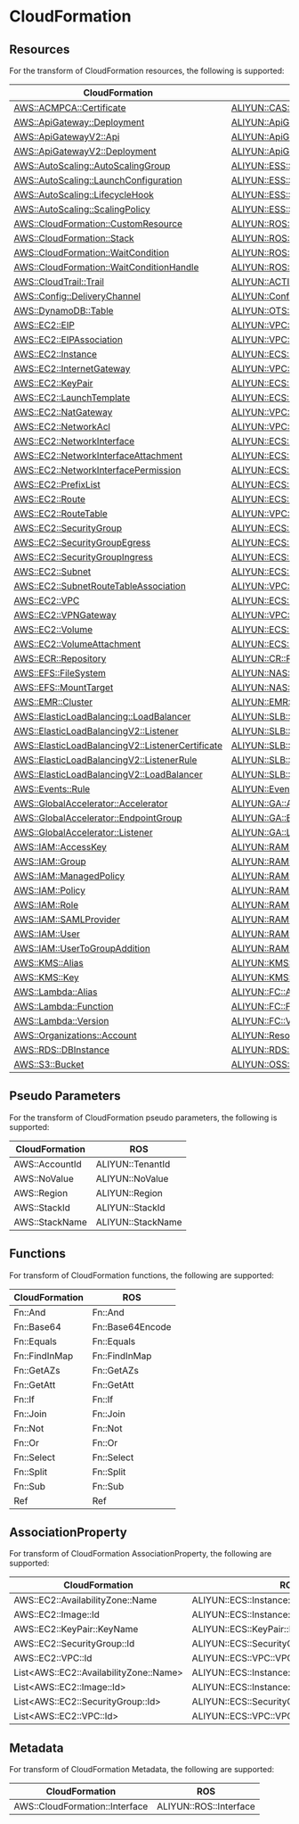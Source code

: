 # CloudFormation

## Resources

For the transform of CloudFormation resources, the following is supported:

| CloudFormation                                                                                                                                             | ROS                                                                                                                                                      |
|------------------------------------------------------------------------------------------------------------------------------------------------------------| -------------------------------------------------------------------------------------------------------------------------------------------------------- |
| [AWS::ACMPCA::Certificate](https://docs.aws.amazon.com/AWSCloudFormation/latest/UserGuide/aws-resource-acmpca-certificate) | [ALIYUN::CAS::Certificate](https://www.alibabacloud.com/help/ros/developer-reference/aliyun-cas-certificate) |
| [AWS::ApiGateway::Deployment](https://docs.aws.amazon.com/AWSCloudFormation/latest/UserGuide/aws-resource-apigateway-deployment) | [ALIYUN::ApiGateway::Deployment](https://www.alibabacloud.com/help/ros/developer-reference/aliyun-apigateway-deployment) |
| [AWS::ApiGatewayV2::Api](https://docs.aws.amazon.com/AWSCloudFormation/latest/UserGuide/aws-resource-apigatewayv2-api) | [ALIYUN::ApiGateway::Api](https://www.alibabacloud.com/help/ros/developer-reference/aliyun-apigateway-api) |
| [AWS::ApiGatewayV2::Deployment](https://docs.aws.amazon.com/AWSCloudFormation/latest/UserGuide/aws-resource-apigatewayv2-deployment) | [ALIYUN::ApiGateway::Deployment](https://www.alibabacloud.com/help/ros/developer-reference/aliyun-apigateway-deployment) |
| [AWS::AutoScaling::AutoScalingGroup](https://docs.aws.amazon.com/AWSCloudFormation/latest/UserGuide/aws-resource-autoscaling-autoscalinggroup) | [ALIYUN::ESS::ScalingGroup](https://www.alibabacloud.com/help/ros/developer-reference/aliyun-ess-scalinggroup) |
| [AWS::AutoScaling::LaunchConfiguration](https://docs.aws.amazon.com/AWSCloudFormation/latest/UserGuide/aws-resource-autoscaling-launchconfiguration) | [ALIYUN::ESS::ScalingConfiguration](https://www.alibabacloud.com/help/ros/developer-reference/aliyun-ess-scalingconfiguration) |
| [AWS::AutoScaling::LifecycleHook](https://docs.aws.amazon.com/AWSCloudFormation/latest/UserGuide/aws-resource-autoscaling-lifecyclehook) | [ALIYUN::ESS::LifecycleHook](https://www.alibabacloud.com/help/ros/developer-reference/aliyun-ess-lifecyclehook) |
| [AWS::AutoScaling::ScalingPolicy](https://docs.aws.amazon.com/AWSCloudFormation/latest/UserGuide/aws-resource-autoscaling-scalingpolicy) | [ALIYUN::ESS::ScalingRule](https://www.alibabacloud.com/help/ros/developer-reference/aliyun-ess-scalingrule) |
| [AWS::CloudFormation::CustomResource](https://docs.aws.amazon.com/AWSCloudFormation/latest/UserGuide/aws-resource-cloudformation-customresource) | [ALIYUN::ROS::CustomResource](https://www.alibabacloud.com/help/ros/developer-reference/aliyun-ros-customresource) |
| [AWS::CloudFormation::Stack](https://docs.aws.amazon.com/AWSCloudFormation/latest/UserGuide/aws-resource-cloudformation-stack) | [ALIYUN::ROS::Stack](https://www.alibabacloud.com/help/ros/developer-reference/aliyun-ros-stack) |
| [AWS::CloudFormation::WaitCondition](https://docs.aws.amazon.com/AWSCloudFormation/latest/UserGuide/aws-resource-cloudformation-waitcondition) | [ALIYUN::ROS::WaitCondition](https://www.alibabacloud.com/help/ros/developer-reference/aliyun-ros-waitcondition) |
| [AWS::CloudFormation::WaitConditionHandle](https://docs.aws.amazon.com/AWSCloudFormation/latest/UserGuide/aws-resource-cloudformation-waitconditionhandle) | [ALIYUN::ROS::WaitConditionHandle](https://www.alibabacloud.com/help/ros/developer-reference/aliyun-ros-waitconditionhandle) |
| [AWS::CloudTrail::Trail](https://docs.aws.amazon.com/AWSCloudFormation/latest/UserGuide/aws-resource-cloudtrail-trail) | [ALIYUN::ACTIONTRAIL::Trail](https://www.alibabacloud.com/help/ros/developer-reference/aliyun-actiontrail-trail) |
| [AWS::Config::DeliveryChannel](https://docs.aws.amazon.com/AWSCloudFormation/latest/UserGuide/aws-resource-config-deliverychannel) | [ALIYUN::Config::DeliveryChannel](https://www.alibabacloud.com/help/ros/developer-reference/aliyun-config-deliverychannel) |
| [AWS::DynamoDB::Table](https://docs.aws.amazon.com/AWSCloudFormation/latest/UserGuide/aws-resource-dynamodb-table) | [ALIYUN::OTS::Table](https://www.alibabacloud.com/help/ros/developer-reference/aliyun-ots-table) |
| [AWS::EC2::EIP](https://docs.aws.amazon.com/AWSCloudFormation/latest/UserGuide/aws-resource-ec2-eip) | [ALIYUN::VPC::EIP](https://www.alibabacloud.com/help/ros/developer-reference/aliyun-vpc-eip) |
| [AWS::EC2::EIPAssociation](https://docs.aws.amazon.com/AWSCloudFormation/latest/UserGuide/aws-resource-ec2-eipassociation) | [ALIYUN::VPC::EIPAssociation](https://www.alibabacloud.com/help/ros/developer-reference/aliyun-vpc-eipassociation) |
| [AWS::EC2::Instance](https://docs.aws.amazon.com/AWSCloudFormation/latest/UserGuide/aws-resource-ec2-instance) | [ALIYUN::ECS::Instance](https://www.alibabacloud.com/help/ros/developer-reference/aliyun-ecs-instance) |
| [AWS::EC2::InternetGateway](https://docs.aws.amazon.com/AWSCloudFormation/latest/UserGuide/aws-resource-ec2-internetgateway) | [ALIYUN::VPC::NatGateway](https://www.alibabacloud.com/help/ros/developer-reference/aliyun-vpc-natgateway) |
| [AWS::EC2::KeyPair](https://docs.aws.amazon.com/AWSCloudFormation/latest/UserGuide/aws-resource-ec2-keypair) | [ALIYUN::ECS::SSHKeyPair](https://www.alibabacloud.com/help/ros/developer-reference/aliyun-ecs-sshkeypair) |
| [AWS::EC2::LaunchTemplate](https://docs.aws.amazon.com/AWSCloudFormation/latest/UserGuide/aws-resource-ec2-launchtemplate) | [ALIYUN::ECS::LaunchTemplate](https://www.alibabacloud.com/help/ros/developer-reference/aliyun-ecs-launchtemplate) |
| [AWS::EC2::NatGateway](https://docs.aws.amazon.com/AWSCloudFormation/latest/UserGuide/aws-resource-ec2-natgateway) | [ALIYUN::VPC::NatGateway](https://www.alibabacloud.com/help/ros/developer-reference/aliyun-vpc-natgateway) |
| [AWS::EC2::NetworkAcl](https://docs.aws.amazon.com/AWSCloudFormation/latest/UserGuide/aws-resource-ec2-networkacl) | [ALIYUN::VPC::NetworkAcl](https://www.alibabacloud.com/help/ros/developer-reference/aliyun-vpc-networkacl) |
| [AWS::EC2::NetworkInterface](https://docs.aws.amazon.com/AWSCloudFormation/latest/UserGuide/aws-resource-ec2-networkinterface) | [ALIYUN::ECS::NetworkInterface](https://www.alibabacloud.com/help/ros/developer-reference/aliyun-ecs-networkinterface) |
| [AWS::EC2::NetworkInterfaceAttachment](https://docs.aws.amazon.com/AWSCloudFormation/latest/UserGuide/aws-resource-ec2-networkinterfaceattachment) | [ALIYUN::ECS::NetworkInterfaceAttachment](https://www.alibabacloud.com/help/ros/developer-reference/aliyun-ecs-networkinterfaceattachment) |
| [AWS::EC2::NetworkInterfacePermission](https://docs.aws.amazon.com/AWSCloudFormation/latest/UserGuide/aws-resource-ec2-networkinterfacepermission) | [ALIYUN::ECS::NetworkInterfacePermission](https://www.alibabacloud.com/help/ros/developer-reference/aliyun-ecs-networkinterfacepermission) |
| [AWS::EC2::PrefixList](https://docs.aws.amazon.com/AWSCloudFormation/latest/UserGuide/aws-resource-ec2-prefixlist) | [ALIYUN::ECS::PrefixList](https://www.alibabacloud.com/help/ros/developer-reference/aliyun-ecs-prefixlist) |
| [AWS::EC2::Route](https://docs.aws.amazon.com/AWSCloudFormation/latest/UserGuide/aws-resource-ec2-route) | [ALIYUN::ECS::Route](https://www.alibabacloud.com/help/ros/developer-reference/aliyun-ecs-route) |
| [AWS::EC2::RouteTable](https://docs.aws.amazon.com/AWSCloudFormation/latest/UserGuide/aws-resource-ec2-routetable) | [ALIYUN::VPC::RouteTable](https://www.alibabacloud.com/help/ros/developer-reference/aliyun-vpc-routetable) |
| [AWS::EC2::SecurityGroup](https://docs.aws.amazon.com/AWSCloudFormation/latest/UserGuide/aws-resource-ec2-securitygroup) | [ALIYUN::ECS::SecurityGroup](https://www.alibabacloud.com/help/ros/developer-reference/aliyun-ecs-securitygroup) |
| [AWS::EC2::SecurityGroupEgress](https://docs.aws.amazon.com/AWSCloudFormation/latest/UserGuide/aws-resource-ec2-securitygroupegress) | [ALIYUN::ECS::SecurityGroupEgress](https://www.alibabacloud.com/help/ros/developer-reference/aliyun-ecs-securitygroupegress) |
| [AWS::EC2::SecurityGroupIngress](https://docs.aws.amazon.com/AWSCloudFormation/latest/UserGuide/aws-resource-ec2-securitygroupingress) | [ALIYUN::ECS::SecurityGroupIngress](https://www.alibabacloud.com/help/ros/developer-reference/aliyun-ecs-securitygroupingress) |
| [AWS::EC2::Subnet](https://docs.aws.amazon.com/AWSCloudFormation/latest/UserGuide/aws-resource-ec2-subnet) | [ALIYUN::ECS::VSwitch](https://www.alibabacloud.com/help/ros/developer-reference/aliyun-ecs-vswitch) |
| [AWS::EC2::SubnetRouteTableAssociation](https://docs.aws.amazon.com/AWSCloudFormation/latest/UserGuide/aws-resource-ec2-subnetroutetableassociation) | [ALIYUN::VPC::RouteTableAssociation](https://www.alibabacloud.com/help/ros/developer-reference/aliyun-vpc-routetableassociation) |
| [AWS::EC2::VPC](https://docs.aws.amazon.com/AWSCloudFormation/latest/UserGuide/aws-resource-ec2-vpc) | [ALIYUN::ECS::VPC](https://www.alibabacloud.com/help/ros/developer-reference/aliyun-ecs-vpc) |
| [AWS::EC2::VPNGateway](https://docs.aws.amazon.com/AWSCloudFormation/latest/UserGuide/aws-resource-ec2-vpngateway) | [ALIYUN::VPC::VpnGateway](https://www.alibabacloud.com/help/ros/developer-reference/aliyun-vpc-vpngateway) |
| [AWS::EC2::Volume](https://docs.aws.amazon.com/AWSCloudFormation/latest/UserGuide/aws-resource-ec2-volume) | [ALIYUN::ECS::Disk](https://www.alibabacloud.com/help/ros/developer-reference/aliyun-ecs-disk) |
| [AWS::EC2::VolumeAttachment](https://docs.aws.amazon.com/AWSCloudFormation/latest/UserGuide/aws-resource-ec2-volumeattachment) | [ALIYUN::ECS::DiskAttachment](https://www.alibabacloud.com/help/ros/developer-reference/aliyun-ecs-diskattachment) |
| [AWS::ECR::Repository](https://docs.aws.amazon.com/AWSCloudFormation/latest/UserGuide/aws-resource-ecr-repository) | [ALIYUN::CR::Repository](https://www.alibabacloud.com/help/ros/developer-reference/aliyun-cr-repository) |
| [AWS::EFS::FileSystem](https://docs.aws.amazon.com/AWSCloudFormation/latest/UserGuide/aws-resource-efs-filesystem) | [ALIYUN::NAS::FileSystem](https://www.alibabacloud.com/help/ros/developer-reference/aliyun-nas-filesystem) |
| [AWS::EFS::MountTarget](https://docs.aws.amazon.com/AWSCloudFormation/latest/UserGuide/aws-resource-efs-mounttarget) | [ALIYUN::NAS::MountTarget](https://www.alibabacloud.com/help/ros/developer-reference/aliyun-nas-mounttarget) |
| [AWS::EMR::Cluster](https://docs.aws.amazon.com/AWSCloudFormation/latest/UserGuide/aws-resource-emr-cluster) | [ALIYUN::EMR::Cluster](https://www.alibabacloud.com/help/ros/developer-reference/aliyun-emr-cluster) |
| [AWS::ElasticLoadBalancing::LoadBalancer](https://docs.aws.amazon.com/AWSCloudFormation/latest/UserGuide/aws-resource-elasticloadbalancing-loadbalancer) | [ALIYUN::SLB::LoadBalancer](https://www.alibabacloud.com/help/ros/developer-reference/aliyun-slb-loadbalancer) |
| [AWS::ElasticLoadBalancingV2::Listener](https://docs.aws.amazon.com/AWSCloudFormation/latest/UserGuide/aws-resource-elasticloadbalancingv2-listener) | [ALIYUN::SLB::Listener](https://www.alibabacloud.com/help/ros/developer-reference/aliyun-slb-listener) |
| [AWS::ElasticLoadBalancingV2::ListenerCertificate](https://docs.aws.amazon.com/AWSCloudFormation/latest/UserGuide/aws-resource-elasticloadbalancingv2-listenercertificate) | [ALIYUN::SLB::Certificate](https://www.alibabacloud.com/help/ros/developer-reference/aliyun-slb-certificate) |
| [AWS::ElasticLoadBalancingV2::ListenerRule](https://docs.aws.amazon.com/AWSCloudFormation/latest/UserGuide/aws-resource-elasticloadbalancingv2-listenerrule) | [ALIYUN::SLB::Rule](https://www.alibabacloud.com/help/ros/developer-reference/aliyun-slb-rule) |
| [AWS::ElasticLoadBalancingV2::LoadBalancer](https://docs.aws.amazon.com/AWSCloudFormation/latest/UserGuide/aws-resource-elasticloadbalancingv2-loadbalancer) | [ALIYUN::SLB::LoadBalancer](https://www.alibabacloud.com/help/ros/developer-reference/aliyun-slb-loadbalancer) |
| [AWS::Events::Rule](https://docs.aws.amazon.com/AWSCloudFormation/latest/UserGuide/aws-resource-events-rule) | [ALIYUN::EventBridge::Rule](https://www.alibabacloud.com/help/ros/developer-reference/aliyun-eventbridge-rule) |
| [AWS::GlobalAccelerator::Accelerator](https://docs.aws.amazon.com/AWSCloudFormation/latest/UserGuide/aws-resource-globalaccelerator-accelerator) | [ALIYUN::GA::Accelerator](https://www.alibabacloud.com/help/ros/developer-reference/aliyun-ga-accelerator) |
| [AWS::GlobalAccelerator::EndpointGroup](https://docs.aws.amazon.com/AWSCloudFormation/latest/UserGuide/aws-resource-globalaccelerator-endpointgroup) | [ALIYUN::GA::EndpointGroup](https://www.alibabacloud.com/help/ros/developer-reference/aliyun-ga-endpointgroup) |
| [AWS::GlobalAccelerator::Listener](https://docs.aws.amazon.com/AWSCloudFormation/latest/UserGuide/aws-resource-globalaccelerator-listener) | [ALIYUN::GA::Listener](https://www.alibabacloud.com/help/ros/developer-reference/aliyun-ga-listener) |
| [AWS::IAM::AccessKey](https://docs.aws.amazon.com/AWSCloudFormation/latest/UserGuide/aws-resource-iam-accesskey) | [ALIYUN::RAM::AccessKey](https://www.alibabacloud.com/help/ros/developer-reference/aliyun-ram-accesskey) |
| [AWS::IAM::Group](https://docs.aws.amazon.com/AWSCloudFormation/latest/UserGuide/aws-resource-iam-group) | [ALIYUN::RAM::Group](https://www.alibabacloud.com/help/ros/developer-reference/aliyun-ram-group) |
| [AWS::IAM::ManagedPolicy](https://docs.aws.amazon.com/AWSCloudFormation/latest/UserGuide/aws-resource-iam-managedpolicy) | [ALIYUN::RAM::ManagedPolicy](https://www.alibabacloud.com/help/ros/developer-reference/aliyun-ram-managedpolicy) |
| [AWS::IAM::Policy](https://docs.aws.amazon.com/AWSCloudFormation/latest/UserGuide/aws-resource-iam-policy) | [ALIYUN::RAM::ManagedPolicy](https://www.alibabacloud.com/help/ros/developer-reference/aliyun-ram-managedpolicy) |
| [AWS::IAM::Role](https://docs.aws.amazon.com/AWSCloudFormation/latest/UserGuide/aws-resource-iam-role) | [ALIYUN::RAM::Role](https://www.alibabacloud.com/help/ros/developer-reference/aliyun-ram-role) |
| [AWS::IAM::SAMLProvider](https://docs.aws.amazon.com/AWSCloudFormation/latest/UserGuide/aws-resource-iam-samlprovider) | [ALIYUN::RAM::SAMLProvider](https://www.alibabacloud.com/help/ros/developer-reference/aliyun-ram-samlprovider) |
| [AWS::IAM::User](https://docs.aws.amazon.com/AWSCloudFormation/latest/UserGuide/aws-resource-iam-user) | [ALIYUN::RAM::User](https://www.alibabacloud.com/help/ros/developer-reference/aliyun-ram-user) |
| [AWS::IAM::UserToGroupAddition](https://docs.aws.amazon.com/AWSCloudFormation/latest/UserGuide/aws-resource-iam-usertogroupaddition) | [ALIYUN::RAM::UserToGroupAddition](https://www.alibabacloud.com/help/ros/developer-reference/aliyun-ram-usertogroupaddition) |
| [AWS::KMS::Alias](https://docs.aws.amazon.com/AWSCloudFormation/latest/UserGuide/aws-resource-kms-alias) | [ALIYUN::KMS::Alias](https://www.alibabacloud.com/help/ros/developer-reference/aliyun-kms-alias) |
| [AWS::KMS::Key](https://docs.aws.amazon.com/AWSCloudFormation/latest/UserGuide/aws-resource-kms-key) | [ALIYUN::KMS::Key](https://www.alibabacloud.com/help/ros/developer-reference/aliyun-kms-key) |
| [AWS::Lambda::Alias](https://docs.aws.amazon.com/AWSCloudFormation/latest/UserGuide/aws-resource-lambda-alias) | [ALIYUN::FC::Alias](https://www.alibabacloud.com/help/ros/developer-reference/aliyun-fc-alias) |
| [AWS::Lambda::Function](https://docs.aws.amazon.com/AWSCloudFormation/latest/UserGuide/aws-resource-lambda-function) | [ALIYUN::FC::Function](https://www.alibabacloud.com/help/ros/developer-reference/aliyun-fc-function) |
| [AWS::Lambda::Version](https://docs.aws.amazon.com/AWSCloudFormation/latest/UserGuide/aws-resource-lambda-version) | [ALIYUN::FC::Version](https://www.alibabacloud.com/help/ros/developer-reference/aliyun-fc-version) |
| [AWS::Organizations::Account](https://docs.aws.amazon.com/AWSCloudFormation/latest/UserGuide/aws-resource-organizations-account) | [ALIYUN::ResourceManager::Account](https://www.alibabacloud.com/help/ros/developer-reference/aliyun-resourcemanager-account) |
| [AWS::RDS::DBInstance](https://docs.aws.amazon.com/AWSCloudFormation/latest/UserGuide/aws-resource-rds-dbinstance) | [ALIYUN::RDS::DBInstance](https://www.alibabacloud.com/help/ros/developer-reference/aliyun-rds-dbinstance) |
| [AWS::S3::Bucket](https://docs.aws.amazon.com/AWSCloudFormation/latest/UserGuide/aws-resource-s3-bucket) | [ALIYUN::OSS::Bucket](https://www.alibabacloud.com/help/ros/developer-reference/aliyun-oss-bucket) |

## Pseudo Parameters

For the transform of CloudFormation pseudo parameters, the following is supported:

| CloudFormation | ROS               |
|----------------| ----------------- |
| AWS::AccountId | ALIYUN::TenantId  |
| AWS::NoValue   | ALIYUN::NoValue   |
| AWS::Region    | ALIYUN::Region    |
| AWS::StackId   | ALIYUN::StackId   |
| AWS::StackName | ALIYUN::StackName |

## Functions

For transform of CloudFormation functions, the following are supported:

| CloudFormation | ROS              |
|----------------| ---------------- |
| Fn::And        | Fn::And          |
| Fn::Base64     | Fn::Base64Encode |
| Fn::Equals     | Fn::Equals       |
| Fn::FindInMap  | Fn::FindInMap    |
| Fn::GetAZs     | Fn::GetAZs       |
| Fn::GetAtt     | Fn::GetAtt       |
| Fn::If         | Fn::If           |
| Fn::Join       | Fn::Join         |
| Fn::Not        | Fn::Not          |
| Fn::Or         | Fn::Or           |
| Fn::Select     | Fn::Select       |
| Fn::Split      | Fn::Split        |
| Fn::Sub        | Fn::Sub          |
| Ref            | Ref              |

## AssociationProperty

For transform of CloudFormation AssociationProperty, the following are supported:

| CloudFormation                           | ROS                                         |
|------------------------------------------| ------------------------------------------- |
| AWS::EC2::AvailabilityZone::Name         | ALIYUN::ECS::Instance::ZoneId               |
| AWS::EC2::Image::Id                      | ALIYUN::ECS::Instance::ImageId              |
| AWS::EC2::KeyPair::KeyName               | ALIYUN::ECS::KeyPair::KeyPairName           |
| AWS::EC2::SecurityGroup::Id              | ALIYUN::ECS::SecurityGroup::SecurityGroupId |
| AWS::EC2::VPC::Id                        | ALIYUN::ECS::VPC::VPCId                     |
| List\<AWS::EC2::AvailabilityZone::Name\> | ALIYUN::ECS::Instance::ZoneId               |
| List\<AWS::EC2::Image::Id\>              | ALIYUN::ECS::Instance::ImageId              |
| List\<AWS::EC2::SecurityGroup::Id\>      | ALIYUN::ECS::SecurityGroup::SecurityGroupId |
| List\<AWS::EC2::VPC::Id\>                | ALIYUN::ECS::VPC::VPCId                     |

## Metadata

For transform of CloudFormation Metadata, the following are supported:


| CloudFormation                 | ROS                    |
| ------------------------------ | ---------------------- |
| AWS::CloudFormation::Interface | ALIYUN::ROS::Interface |

